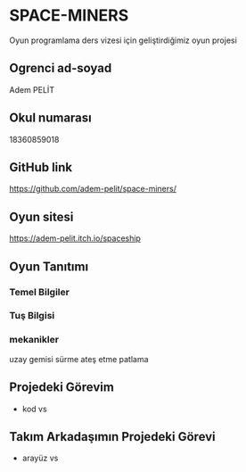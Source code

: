 # SPACE-MINERS
Oyun programlama ders vizesi için geliştirdiğimiz oyun projesi
## Ogrenci ad-soyad
Adem PELİT
## Okul numarası
18360859018
## GitHub link
https://github.com/adem-pelit/space-miners/
## Oyun sitesi
https://adem-pelit.itch.io/spaceship
## Oyun Tanıtımı
### Temel Bilgiler
### Tuş Bilgisi
### mekanikler
uzay gemisi sürme ateş etme patlama
## Projedeki Görevim
* kod vs
## Takım Arkadaşımın Projedeki Görevi
* arayüz vs
